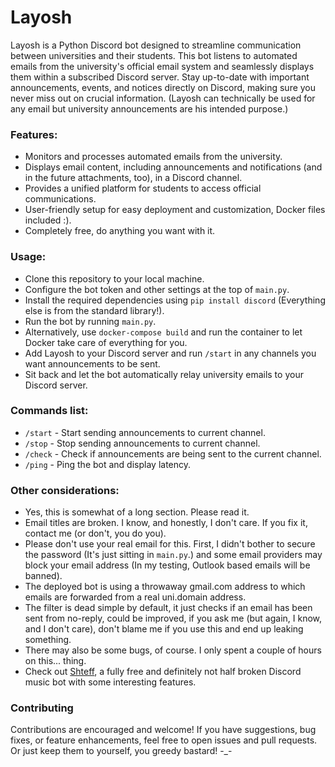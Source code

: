 # Layosh

Layosh is a Python Discord bot designed to streamline communication between universities and their students. This bot listens to automated emails from the university's official email system and seamlessly displays them within a subscribed Discord server. Stay up-to-date with important announcements, events, and notices directly on Discord, making sure you never miss out on crucial information. (Layosh can technically be used for any email but university announcements are his intended purpose.)

### Features:

- Monitors and processes automated emails from the university.
- Displays email content, including announcements and notifications (and in the future attachments, too), in a Discord channel.
- Provides a unified platform for students to access official communications.
- User-friendly setup for easy deployment and customization, Docker files included :).
- Completely free, do anything you want with it.

### Usage:

- Clone this repository to your local machine.
- Configure the bot token and other settings at the top of `main.py`.
- Install the required dependencies using `pip install discord` (Everything else is from the standard library!).
- Run the bot by running `main.py`.
- Alternatively, use `docker-compose build` and run the container to let Docker take care of everything for you.
- Add Layosh to your Discord server and run `/start` in any channels you want announcements to be sent.
- Sit back and let the bot automatically relay university emails to your Discord server.

### Commands list:

- `/start` - Start sending announcements to current channel.
- `/stop` - Stop sending announcements to current channel.
- `/check` - Check if announcements are being sent to the current channel.
- `/ping` - Ping the bot and display latency.

### Other considerations:

- Yes, this is somewhat of a long section. Please read it.
- Email titles are broken. I know, and honestly, I don't care. If you fix it, contact me (or don't, you do you).
- Please don't use your real email for this. First, I didn't bother to secure the password (It's just sitting in `main.py`.) and some email providers may block your email address (In my testing, Outlook based emails will be banned).
- The deployed bot is using a throwaway gmail.com address to which emails are forwarded from a real uni.domain address.
- The filter is dead simple by default, it just checks if an email has been sent from no-reply, could be improved, if you ask me (but again, I know, and I don't care), don't blame me if you use this and end up leaking something.
- There may also be some bugs, of course. I only spent a couple of hours on this... thing.
- Check out [Shteff](https://github.com/Mjolnir2425/Shteff), a fully free and definitely not half broken Discord music bot with some interesting features.

### Contributing

Contributions are encouraged and welcome! If you have suggestions, bug fixes, or feature enhancements, feel free to open issues and pull requests. Or just keep them to yourself, you greedy bastard! -_-
